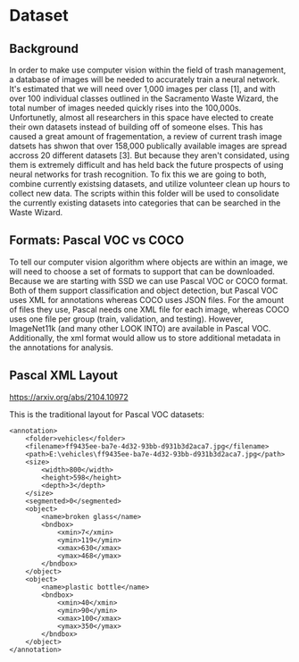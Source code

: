 # Dataset
## Background
In order to make use computer vision within the field of trash management, a database of images will be needed to accurately train a neural network. It's estimated that we will need over 1,000 images per class [1], and with over 100 individual classes outlined in the Sacramento Waste Wizard, the total number of images needed quickly rises into the 100,000s. Unfortunetly, almost all researchers in this space have elected to create their own datasets instead of building off of someone elses. This has caused a great amount of fragementation, a review of current trash image datsets has shwon that over 158,000 publically available images are spread accross 20 different datasets [3]. But because they aren't considated, using them is extremely difficult and has held back the future prospects of using neural networks for trash recognition. To fix this we are going to both, combine currently existsing datasets, and utilize volunteer clean up hours to collect new data. The scripts within this folder will be used to consolidate the currently existing datasets into categories that can be searched in the Waste Wizard.

## Formats: Pascal VOC vs COCO
To tell our computer vision algorithm where objects are within an image, we will need to choose a set of formats to support that can be downloaded. Because we are starting with SSD we can use Pascal VOC or COCO format. Both of them support classification and object detection, but Pascal VOC uses XML for annotations whereas COCO uses JSON files. For the amount of files they use, Pascal needs one XML file for each image, whereas COCO uses one file per group (train, validation, and testing). However, ImageNet11k (and many other LOOK INTO) are available in Pascal VOC. Additionally, the xml format would allow us to store additional metadata in the annotations for analysis.

## Pascal XML Layout
https://arxiv.org/abs/2104.10972

This is the traditional layout for Pascal VOC datasets:
```
<annotation>
	<folder>vehicles</folder>
	<filename>ff9435ee-ba7e-4d32-93bb-d931b3d2aca7.jpg</filename>
	<path>E:\vehicles\ff9435ee-ba7e-4d32-93bb-d931b3d2aca7.jpg</path>
	<size>
		<width>800</width>
		<height>598</height>
		<depth>3</depth>
	</size>
	<segmented>0</segmented>
	<object>
		<name>broken glass</name>
		<bndbox>
			<xmin>7</xmin>
			<ymin>119</ymin>
			<xmax>630</xmax>
			<ymax>468</ymax>
		</bndbox>
	</object>
	<object>
		<name>plastic bottle</name>
		<bndbox>
			<xmin>40</xmin>
			<ymin>90</ymin>
			<xmax>100</xmax>
			<ymax>350</ymax>
		</bndbox>
	</object>
</annotation>
```